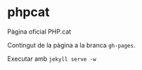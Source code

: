 # phpcat
Pàgina oficial PHP.cat

Contingut de la pàgina a la branca `gh-pages`.

Executar amb `jekyll serve -w`
